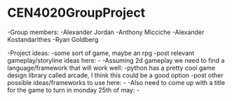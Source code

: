 # CEN4020GroupProject
-Group members:
  -Alexander Jordan
  -Anthony Micciche
  -Alexander Kostandarithes
  -Ryan Goldberg

  -Project ideas:
    -some sort of game, maybe an rpg
    -post relevant gameplay/storyline ideas here:
        -<gameplay ideas>
    -Assuming 2d gameplay we need to find a language/framework that will work well:
      -python has a pretty cool game design library called arcade, I think this could be a good option
      -post other possible ideas/frameworks to use here:
        -<framework ideas>
   -Also need to come up with a title for the game to turn in monday 25th of may:
      -<title ideas>
